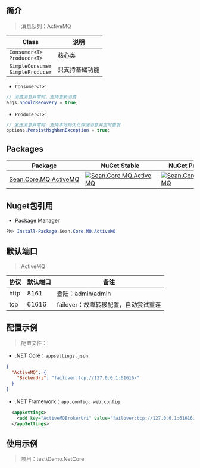 ## 简介

> 消息队列：ActiveMQ

| Class                                | 说明      |
| ------------------------------------ | ------- |
| `Consumer<T>`<br>`Producer<T>`       | 核心类     |
| `SimpleConsumer`<br>`SimpleProducer` | 只支持基础功能 |

- `Consumer<T>`:

```csharp
// 消费消息异常时，支持重新消费
args.ShouldRecovery = true;
```

- `Producer<T>`:

```csharp
// 发送消息异常时，支持本地持久化存储消息并定时重发
options.PersistMsgWhenException = true;
```

## Packages

| Package                                                                        | NuGet Stable                                                                                                                                | NuGet Pre-release                                                                                                                              | Downloads                                                                                                                                    |
| ------------------------------------------------------------------------------ | ------------------------------------------------------------------------------------------------------------------------------------------- | ---------------------------------------------------------------------------------------------------------------------------------------------- | -------------------------------------------------------------------------------------------------------------------------------------------- |
| [Sean.Core.MQ.ActiveMQ](https://www.nuget.org/packages/Sean.Core.MQ.ActiveMQ/) | [![Sean.Core.MQ.ActiveMQ](https://img.shields.io/nuget/v/Sean.Core.MQ.ActiveMQ.svg)](https://www.nuget.org/packages/Sean.Core.MQ.ActiveMQ/) | [![Sean.Core.MQ.ActiveMQ](https://img.shields.io/nuget/vpre/Sean.Core.MQ.ActiveMQ.svg)](https://www.nuget.org/packages/Sean.Core.MQ.ActiveMQ/) | [![Sean.Core.MQ.ActiveMQ](https://img.shields.io/nuget/dt/Sean.Core.MQ.ActiveMQ.svg)](https://www.nuget.org/packages/Sean.Core.MQ.ActiveMQ/) |

## Nuget包引用

- Package Manager

```powershell
PM> Install-Package Sean.Core.MQ.ActiveMQ
```

## 默认端口

> ActiveMQ

| 协议   | 默认端口  | 备注                     |
| ---- | ----- | ---------------------- |
| http | 8161  | 登陆：admin\admin         |
| tcp  | 61616 | failover：故障转移配置，自动尝试重连 |

## 配置示例

> 配置文件：

- .NET Core：`appsettings.json`

```json
{
  "ActiveMQ": {
    "BrokerUri": "failover:tcp://127.0.0.1:61616/"
  }
}
```

- .NET Framework：`app.config`、`web.config`

```xml
  <appSettings>
    <add key="ActiveMQBrokerUri" value="failover:tcp://127.0.0.1:61616/" />
  </appSettings>
```

## 使用示例

> 项目：test\Demo.NetCore
